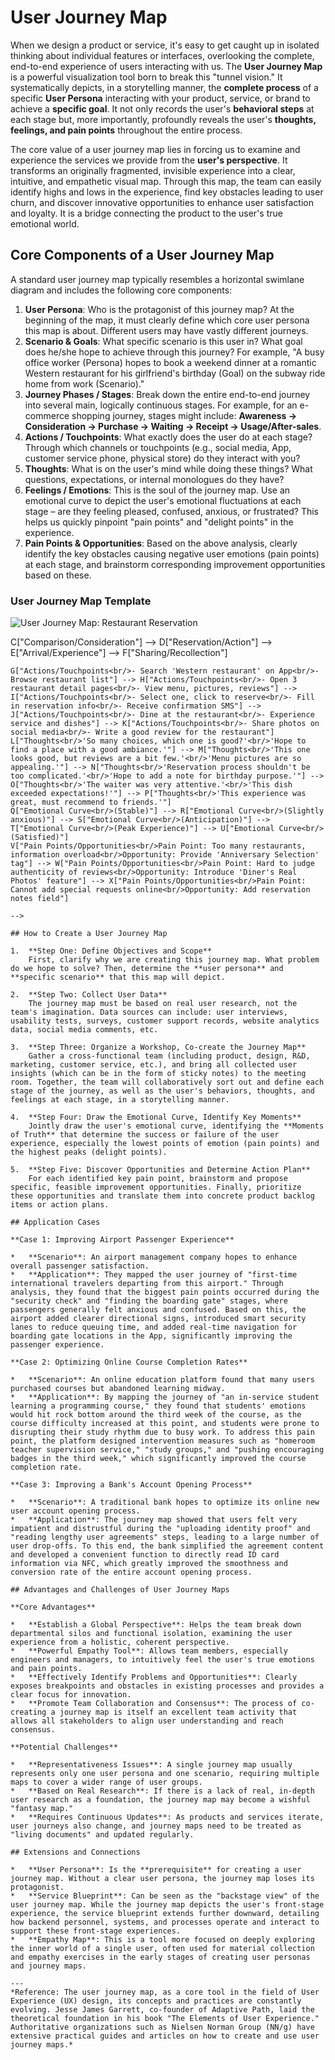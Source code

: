 # User Journey Map

When we design a product or service, it's easy to get caught up in isolated thinking about individual features or interfaces, overlooking the complete, end-to-end experience of users interacting with us. The **User Journey Map** is a powerful visualization tool born to break this "tunnel vision." It systematically depicts, in a storytelling manner, the **complete process** of a specific **User Persona** interacting with your product, service, or brand to achieve a **specific goal**. It not only records the user's **behavioral steps** at each stage but, more importantly, profoundly reveals the user's **thoughts, feelings, and pain points** throughout the entire process.

The core value of a user journey map lies in forcing us to examine and experience the services we provide from the **user's perspective**. It transforms an originally fragmented, invisible experience into a clear, intuitive, and empathetic visual map. Through this map, the team can easily identify highs and lows in the experience, find key obstacles leading to user churn, and discover innovative opportunities to enhance user satisfaction and loyalty. It is a bridge connecting the product to the user's true emotional world.

## Core Components of a User Journey Map

A standard user journey map typically resembles a horizontal swimlane diagram and includes the following core components:

1.  **User Persona**: Who is the protagonist of this journey map? At the beginning of the map, it must clearly define which core user persona this map is about. Different users may have vastly different journeys.
2.  **Scenario & Goals**: What specific scenario is this user in? What goal does he/she hope to achieve through this journey? For example, "A busy office worker (Persona) hopes to book a weekend dinner at a romantic Western restaurant for his girlfriend's birthday (Goal) on the subway ride home from work (Scenario)."
3.  **Journey Phases / Stages**: Break down the entire end-to-end journey into several main, logically continuous stages. For example, for an e-commerce shopping journey, stages might include: **Awareness -> Consideration -> Purchase -> Waiting -> Receipt -> Usage/After-sales**.
4.  **Actions / Touchpoints**: What exactly does the user do at each stage? Through which channels or touchpoints (e.g., social media, App, customer service phone, physical store) do they interact with you?
5.  **Thoughts**: What is on the user's mind while doing these things? What questions, expectations, or internal monologues do they have?
6.  **Feelings / Emotions**: This is the soul of the journey map. Use an emotional curve to depict the user's emotional fluctuations at each stage – are they feeling pleased, confused, anxious, or frustrated? This helps us quickly pinpoint "pain points" and "delight points" in the experience.
7.  **Pain Points & Opportunities**: Based on the above analysis, clearly identify the key obstacles causing negative user emotions (pain points) at each stage, and brainstorm corresponding improvement opportunities based on these.

### User Journey Map Template

![User Journey Map: Restaurant Reservation](./User-Journey-Map-Tutorial-en-mermaid.png)

<!--
```mermaid
graph TD
    A["User Persona: Li Lei, 30, Internet Operations<br/>Scenario: Planning to book a romantic Western restaurant for his girlfriend's birthday"]
    B["Awareness/Discovery"] --> C["Comparison/Consideration"] --> D["Reservation/Action"] --> E["Arrival/Experience"] --> F["Sharing/Recollection"]
    G["Actions/Touchpoints<br/>- Search 'Western restaurant' on App<br/>- Browse restaurant list"] --> H["Actions/Touchpoints<br/>- Open 3 restaurant detail pages<br/>- View menu, pictures, reviews"] --> I["Actions/Touchpoints<br/>- Select one, click to reserve<br/>- Fill in reservation info<br/>- Receive confirmation SMS"] --> J["Actions/Touchpoints<br/>- Dine at the restaurant<br/>- Experience service and dishes"] --> K["Actions/Touchpoints<br/>- Share photos on social media<br/>- Write a good review for the restaurant"]
    L["Thoughts<br/>'So many choices, which one is good?'<br/>'Hope to find a place with a good ambiance.'"] --> M["Thoughts<br/>'This one looks good, but reviews are a bit few.'<br/>'Menu pictures are so appealing.'"] --> N["Thoughts<br/>'Reservation process shouldn't be too complicated.'<br/>'Hope to add a note for birthday purpose.'"] --> O["Thoughts<br/>'The waiter was very attentive.'<br/>'This dish exceeded expectations!'"] --> P["Thoughts<br/>'This experience was great, must recommend to friends.'"]
    Q["Emotional Curve<br/>(Stable)"] --> R["Emotional Curve<br/>(Slightly anxious)"] --> S["Emotional Curve<br/>(Anticipation)"] --> T["Emotional Curve<br/>(Peak Experience)"] --> U["Emotional Curve<br/>(Satisfied)"]
    V["Pain Points/Opportunities<br/>Pain Point: Too many restaurants, information overload<br/>Opportunity: Provide 'Anniversary Selection' tag"] --> W["Pain Points/Opportunities<br/>Pain Point: Hard to judge authenticity of reviews<br/>Opportunity: Introduce 'Diner's Real Photos' feature"] --> X["Pain Points/Opportunities<br/>Pain Point: Cannot add special requests online<br/>Opportunity: Add reservation notes field"]
```
-->

## How to Create a User Journey Map

1.  **Step One: Define Objectives and Scope**
    First, clarify why we are creating this journey map. What problem do we hope to solve? Then, determine the **user persona** and **specific scenario** that this map will depict.

2.  **Step Two: Collect User Data**
    The journey map must be based on real user research, not the team's imagination. Data sources can include: user interviews, usability tests, surveys, customer support records, website analytics data, social media comments, etc.

3.  **Step Three: Organize a Workshop, Co-create the Journey Map**
    Gather a cross-functional team (including product, design, R&D, marketing, customer service, etc.), and bring all collected user insights (which can be in the form of sticky notes) to the meeting room. Together, the team will collaboratively sort out and define each stage of the journey, as well as the user's behaviors, thoughts, and feelings at each stage, in a storytelling manner.

4.  **Step Four: Draw the Emotional Curve, Identify Key Moments**
    Jointly draw the user's emotional curve, identifying the **Moments of Truth** that determine the success or failure of the user experience, especially the lowest points of emotion (pain points) and the highest peaks (delight points).

5.  **Step Five: Discover Opportunities and Determine Action Plan**
    For each identified key pain point, brainstorm and propose specific, feasible improvement opportunities. Finally, prioritize these opportunities and translate them into concrete product backlog items or action plans.

## Application Cases

**Case 1: Improving Airport Passenger Experience**

*   **Scenario**: An airport management company hopes to enhance overall passenger satisfaction.
*   **Application**: They mapped the user journey of "first-time international travelers departing from this airport." Through analysis, they found that the biggest pain points occurred during the "security check" and "finding the boarding gate" stages, where passengers generally felt anxious and confused. Based on this, the airport added clearer directional signs, introduced smart security lanes to reduce queuing time, and added real-time navigation for boarding gate locations in the App, significantly improving the passenger experience.

**Case 2: Optimizing Online Course Completion Rates**

*   **Scenario**: An online education platform found that many users purchased courses but abandoned learning midway.
*   **Application**: By mapping the journey of "an in-service student learning a programming course," they found that students' emotions would hit rock bottom around the third week of the course, as the course difficulty increased at this point, and students were prone to disrupting their study rhythm due to busy work. To address this pain point, the platform designed intervention measures such as "homeroom teacher supervision service," "study groups," and "pushing encouraging badges in the third week," which significantly improved the course completion rate.

**Case 3: Improving a Bank's Account Opening Process**

*   **Scenario**: A traditional bank hopes to optimize its online new user account opening process.
*   **Application**: The journey map showed that users felt very impatient and distrustful during the "uploading identity proof" and "reading lengthy user agreements" steps, leading to a large number of user drop-offs. To this end, the bank simplified the agreement content and developed a convenient function to directly read ID card information via NFC, which greatly improved the smoothness and conversion rate of the entire account opening process.

## Advantages and Challenges of User Journey Maps

**Core Advantages**

*   **Establish a Global Perspective**: Helps the team break down departmental silos and functional isolation, examining the user experience from a holistic, coherent perspective.
*   **Powerful Empathy Tool**: Allows team members, especially engineers and managers, to intuitively feel the user's true emotions and pain points.
*   **Effectively Identify Problems and Opportunities**: Clearly exposes breakpoints and obstacles in existing processes and provides a clear focus for innovation.
*   **Promote Team Collaboration and Consensus**: The process of co-creating a journey map is itself an excellent team activity that allows all stakeholders to align user understanding and reach consensus.

**Potential Challenges**

*   **Representativeness Issues**: A single journey map usually represents only one user persona and one scenario, requiring multiple maps to cover a wider range of user groups.
*   **Based on Real Research**: If there is a lack of real, in-depth user research as a foundation, the journey map may become a wishful "fantasy map."
*   **Requires Continuous Updates**: As products and services iterate, user journeys also change, and journey maps need to be treated as "living documents" and updated regularly.

## Extensions and Connections

*   **User Persona**: Is the **prerequisite** for creating a user journey map. Without a clear user persona, the journey map loses its protagonist.
*   **Service Blueprint**: Can be seen as the "backstage view" of the user journey map. While the journey map depicts the user's front-stage experience, the service blueprint extends further downward, detailing how backend personnel, systems, and processes operate and interact to support these front-stage experiences.
*   **Empathy Map**: This is a tool more focused on deeply exploring the inner world of a single user, often used for material collection and empathy exercises in the early stages of creating user personas and journey maps.

---
*Reference: The user journey map, as a core tool in the field of User Experience (UX) design, its concepts and practices are constantly evolving. Jesse James Garrett, co-founder of Adaptive Path, laid the theoretical foundation in his book "The Elements of User Experience." Authoritative organizations such as Nielsen Norman Group (NN/g) have extensive practical guides and articles on how to create and use user journey maps.*